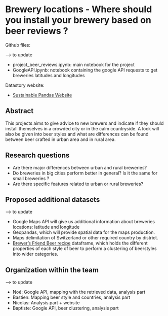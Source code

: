 # Brewery locations - Where should you install your brewery based on beer reviews ?

Github files:

--> to update
- project_beer_reviews.ipynb: main notebook for the project
- GoogleAPI.ipynb: notebook containing the google API requests to get breweries latitudes and longitudes

Datastory website:
- [Sustainable Pandas Website](https://nicolasrochat.github.io)

## Abstract

This projects aims to give advice to new brewers and indicate if they should install themselves in a crowded city or in the calm countryside. A look will also be given into beer styles and what are differences can be found between beer crafted in urban area and in rural area.

## Research questions

- Are there major differences between urban and rural breweries? 
- Do breweries in big cities perform better in general? Is it the same for small breweries ? 
- Are there specific features related to urban or rural breweries?

## Proposed additional datasets

--> to update
- Google Maps API will give us additional information about breweries locations: latitude and longitude
- Geopandas, which will provide spatial data for the maps production.
- Maps delimitation of Switzerland or other required country by district.
- [Brewer’s Friend Beer recipe](https://www.kaggle.com/datasets/jtrofe/beer-recipes?resource=download) dataframe, which holds the different properties of each style of beer to perform a clustering of beerstyles into wider categories.


## Organization within the team

--> to update
- Noé: Google API, mapping with the retrieved data, analysis part
- Bastien: Mapping beer style and countries, analysis part
- Nicolas: Analysis part + website
- Baptiste: Google API, beer clustering, analysis part
